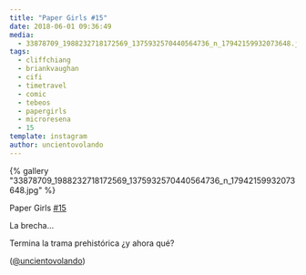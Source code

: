```yaml
---
title: "Paper Girls #15"
date: 2018-06-01 09:36:49
media: 
  - 33878709_1988232718172569_1375932570440564736_n_17942159932073648.jpg
tags: 
  - cliffchiang
  - briankvaughan
  - cifi
  - timetravel
  - comic
  - tebeos
  - papergirls
  - microresena
  - 15
template: instagram
author: uncientovolando
---
```


{% gallery "33878709_1988232718172569_1375932570440564736_n_17942159932073648.jpg" %}

Paper Girls [#15](/tags/15)

La brecha...

Termina la trama prehistórica ¿y ahora qué?

([@uncientovolando](https://instagram.com/uncientovolando))

